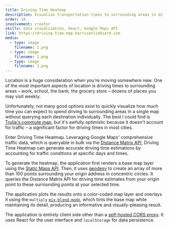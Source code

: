 ```yaml
---
title: Driving Time Heatmap
description: Visualize transportation times to surrounding areas in different traffic conditions
order: 18
involvement: creator
skills: data visualization, React, Google Maps API
link: https://driving-time-map.harrisonliddiard.com
media:
  - type: image
    filename: 1.png
  - type: image
    filename: 2.png
  - type: image
    filename: 3.png
---
```


Location is a huge consideration when you're moving somewhere new. One of the most important aspects of location is driving times to surrounding areas – work, school, the bank, the grocery store – dozens of places you may visit weekly.

Unfortunately, not many good options exist to quickly visualize how much time you can expect to spend driving to surrounding areas in a single map without querying each destination individually. The best I could find is [Trulia's commute map](http://on.trulia.com/2x1IVLW), but it's awfully optimistic because it doesn't account for traffic – a significant factor for driving times in most cities.

Enter Driving Time Heatmap. Leveraging Google Maps' comprehensive traffic data, which is queryable in bulk via the [Distance Matrix API](https://developers.google.com/maps/documentation/distance-matrix), Driving Time Heatmap can generate accurate driving time estimations by accounting for traffic conditions at specific days and times.

To generate the heatmap, the application first renders a base map layer using the [Static Maps API](https://developers.google.com/maps/documentation/static-maps/). Then, it uses [geodesy](https://www.npmjs.com/package/geodesy) to create an array of more than 100 points surrounding your origin address in concentric circles. It queries the Distance Matrix API for driving time estimates from your origin point to these surrounding points at your selected time. 

The application plots the results onto a color-coded map layer and overlays it using the `multiply` [`mix-blend-mode`](https://developer.mozilla.org/en-US/docs/Web/CSS/mix-blend-mode), which tints the base map while maintaining its detail, producing an informative and visually-pleasing result.

The application is entirely client side other than a [self-hosted CORS proxy](https://github.com/Rob--W/cors-anywhere). It uses React for the user interface and `localStorage` for data persistence.